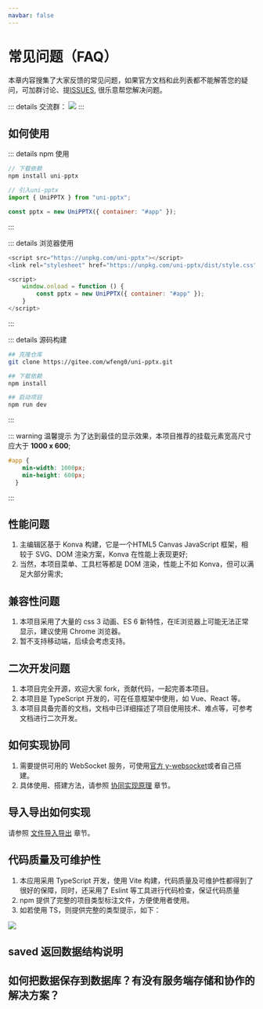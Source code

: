 ```yaml
---
navbar: false
---
```



# 常见问题（FAQ）

<backTop/>

本章内容搜集了大家反馈的常见问题，如果官方文档和此列表都不能解答您的疑问，可加群讨论、提[ISSUES](https://gitee.com/wfeng0/uni-pptx/issues/new), 很乐意帮您解决问题。

::: details 交流群：
<img src="/user.png" />
:::

## 如何使用

::: details npm 使用

``` js
// 下载依赖
npm install uni-pptx

// 引入uni-pptx
import { UniPPTX } from "uni-pptx";

const pptx = new UniPPTX({ container: "#app" });
```

:::



::: details 浏览器使用

```js
<script src="https://unpkg.com/uni-pptx"></script>
<link rel="stylesheet" href="https://unpkg.com/uni-pptx/dist/style.css">

<script>
    window.onload = function () {
        const pptx = new UniPPTX({ container: "#app" });
    }
</script>

```
:::


::: details 源码构建

```bash
## 克隆仓库
git clone https://gitee.com/wfeng0/uni-pptx.git

## 下载依赖
npm install

## 启动项目
npm run dev
```
:::

::: warning 温馨提示
为了达到最佳的显示效果，本项目推荐的挂载元素宽高尺寸应大于 **1000 x 600**;

```css
#app {
    min-width: 1000px;
    min-height: 600px;
  }
```
:::

## 性能问题
1. 主编辑区基于 Konva 构建，它是一个HTML5 Canvas JavaScript 框架，相较于 SVG、DOM 渲染方案，Konva 在性能上表现更好;
2. 当然，本项目菜单、工具栏等都是 DOM 渲染，性能上不如 Konva，但可以满足大部分需求;

## 兼容性问题
1. 本项目采用了大量的 css 3 动画、ES 6 新特性，在IE浏览器上可能无法正常显示，建议使用 Chrome 浏览器。
2. 暂不支持移动端，后续会考虑支持。

## 二次开发问题
1. 本项目完全开源，欢迎大家 fork，贡献代码，一起完善本项目。
2. 本项目是 TypeScript 开发的，可在任意框架中使用，如 Vue、React 等。
3. 本项目具备完善的文档，文档中已详细描述了项目使用技术、难点等，可参考文档进行二次开发。

## 如何实现协同
1. 需要提供可用的 WebSocket 服务，可使用[官方 y-websocket](/unippt/read/crdt.html#官方服务源码解析)或者自己搭建。
2. 具体使用、搭建方法，请参照 [协同实现原理](/unippt/read/crdt.html) 章节。

## 导入导出如何实现
请参照 [文件导入导出](/unippt/read/pptxIAO.html) 章节。



## 代码质量及可维护性
1. 本应用采用 TypeScript 开发，使用 Vite 构建，代码质量及可维护性都得到了很好的保障，同时，还采用了 Eslint 等工具进行代码检查，保证代码质量
2. npm 提供了完整的项目类型标注文件，方便使用者使用。
3. 如若使用 TS，则提供完整的类型提示，如下：

<img src="/unipptx-tips.png" />


## saved 返回数据结构说明


## 如何把数据保存到数据库？有没有服务端存储和协作的解决方案？

